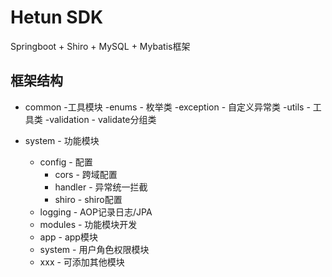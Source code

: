 # Hetun SDK
Springboot + Shiro + MySQL + Mybatis框架

## 框架结构
- common -工具模块
  -enums - 枚举类
  -exception - 自定义异常类
  -utils - 工具类
  -validation - validate分组类

- system - 功能模块
  - config - 配置
    - cors - 跨域配置
    - handler - 异常统一拦截
    - shiro - shiro配置
  - logging - AOP记录日志/JPA
  - modules - 功能模块开发
  - app - app模块
  - system - 用户角色权限模块
  - xxx - 可添加其他模块
